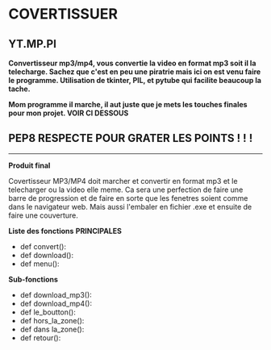 # COVERTISSUER


## YT.MP.PI

**Convertisseur mp3/mp4, vous convertie la video en format mp3 soit il la telecharge. Sachez que c'est en peu une piratrie mais ici on est venu faire le programme. Utilisation de tkinter, PIL, et pytube qui facilite beaucoup la tache.**

**Mom programme il marche, il aut juste que je mets les touches finales pour mon projet. VOIR CI DESSOUS**

## PEP8 RESPECTE  POUR  GRATER  LES  POINTS  ! ! ! 
_____________________________________________________________________________________________________________________________________________________________________

**Produit final**

Covertisseur MP3/MP4 doit marcher et convertir en format mp3 et le telecharger ou la video elle meme. Ca sera une perfection de faire une barre de progression et de
faire en sorte que les fenetres soient comme dans le navigateur web. Mais aussi l'embaler en fichier .exe et ensuite de faire une couverture.



**Liste des fonctions**
**PRINCIPALES**
- def convert():
- def download():  
- def menu(): 


**Sub-fonctions**
- def download_mp3():
- def download_mp4():
- def le_boutton():
- def hors_la_zone():
- def dans la_zone():
- def retour():
